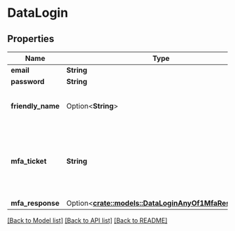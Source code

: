 # DataLogin

## Properties

Name | Type | Description | Notes
------------ | ------------- | ------------- | -------------
**email** | **String** | Email | 
**password** | **String** | Password | 
**friendly_name** | Option<**String**> | Friendly name used for the session | [optional]
**mfa_ticket** | **String** | Unvalidated or authorised MFA ticket  Used to resolve the correct account | 
**mfa_response** | Option<[**crate::models::DataLoginAnyOf1MfaResponse**](DataLogin_anyOf_1_mfa_response.md)> |  | [optional]

[[Back to Model list]](../README.md#documentation-for-models) [[Back to API list]](../README.md#documentation-for-api-endpoints) [[Back to README]](../README.md)


